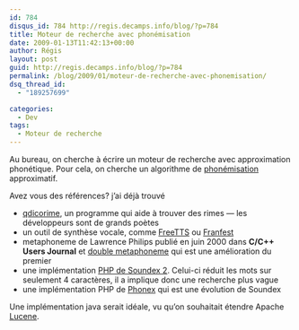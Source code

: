 ```yaml
---
id: 784
disqus_id: 784 http://regis.decamps.info/blog/?p=784
title: Moteur de recherche avec phonémisation
date: 2009-01-13T11:42:13+00:00
author: Régis
layout: post
guid: http://regis.decamps.info/blog/?p=784
permalink: /blog/2009/01/moteur-de-recherche-avec-phonemisation/
dsq_thread_id:
  - "189257699"

categories:
  - Dev
tags:
  - Moteur de recherche
---
```

Au bureau, on cherche à écrire un moteur de recherche avec approximation phonétique. Pour cela, on cherche un algorithme de [phonémisation](http://fr.wikipedia.org/wiki/Phon%C3%A8me) approximatif.

Avez vous des références? j’ai déjà trouvé

  * [qdicorime](http://dev.ignu.fr/qdicorime/trunk/fabricationbase/perlmodule/Lingua-FR-Phonemise/lib/Lingua/FR/Phonemise.pm), un programme qui aide à trouver des rimes &#8212; les développeurs sont de grands poètes
  * un outil de synthèse vocale, comme [FreeTTS](http://freetts.sourceforge.net/) ou [Franfest](http://www.culte.org/projets/biglux/devel/lao/franfest.shtml/)
  * metaphoneme de Lawrence Philips publié en juin 2000 dans **C/C++ Users Journal** et [double metaphoneme](http://www.phpclasses.org/browse/package/240.html) qui est une amélioration du premier
  * une implémentation [PHP de Soundex 2](http://www.phpclasses.org/browse/package/2972.html). Celui-ci réduit les mots sur seulement 4 caractères, il a implique donc une recherche plus vague
  * une implémentation PHP de [Phonex](http://www.phpclasses.org/browse/package/2974.html) qui est une évolution de Soundex

Une implémentation java serait idéale, vu qu’on souhaitait étendre Apache [Lucene](http://lucene.apache.org).
